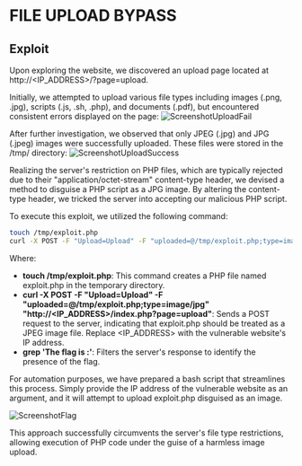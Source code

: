 # FILE UPLOAD BYPASS

## Exploit

Upon exploring the website, we discovered an upload page located at http://<IP_ADDRESS>/?page=upload.

Initially, we attempted to upload various file types including images (.png, .jpg), scripts (.js, .sh, .php), and documents (.pdf), but encountered consistent errors displayed on the page:
![ScreenshotUploadFail](ScreenshotUploadFail.png)

After further investigation, we observed that only JPEG (.jpg) and JPG (.jpeg) images were successfully uploaded. These files were stored in the /tmp/ directory:
![ScreenshotUploadSuccess](ScreenshotUploadSuccess.png)

Realizing the server's restriction on PHP files, which are typically rejected due to their "application/octet-stream" content-type header, we devised a method to disguise a PHP script as a JPG image. By altering the content-type header, we tricked the server into accepting our malicious PHP script.

To execute this exploit, we utilized the following command:
```sh
touch /tmp/exploit.php
curl -X POST -F "Upload=Upload" -F "uploaded=@/tmp/exploit.php;type=image/jpg" "http://<IP_ADDRESS>/index.php?page=upload" | grep 'The flag is :'
```

Where:

- **touch /tmp/exploit.php**: This command creates a PHP file named exploit.php in the temporary directory.
- **curl -X POST -F "Upload=Upload" -F "uploaded=@/tmp/exploit.php;type=image/jpg" "http://<IP_ADDRESS>/index.php?page=upload"**: Sends a POST request to the server, indicating that exploit.php should be treated as a JPEG image file. Replace <IP_ADDRESS> with the vulnerable website's IP address.
- **grep 'The flag is :'**: Filters the server's response to identify the presence of the flag.


For automation purposes, we have prepared a bash script that streamlines this process. Simply provide the IP address of the vulnerable website as an argument, and it will attempt to upload exploit.php disguised as an image.

![ScreenshotFlag](ScreenshotFlag.png)

This approach successfully circumvents the server's file type restrictions, allowing execution of PHP code under the guise of a harmless image upload.